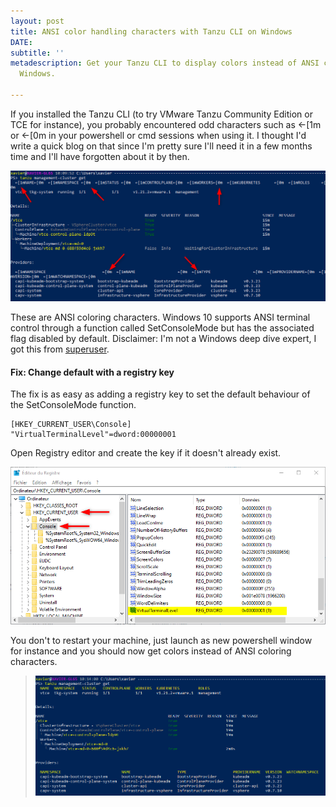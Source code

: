 ```yaml
---
layout: post
title: ANSI color handling characters with Tanzu CLI on Windows
DATE: 
subtitle: ''
metadescription: Get your Tanzu CLI to display colors instead of ANSI characters in
  Windows.

---
```

If you installed the Tanzu CLI (to try VMware Tanzu Community Edition or TCE for instance), you probably encountered odd characters such as ←\[1m or ←\[0m in your powershell or cmd sessions when using it. I thought I'd write a quick blog on that since I'm pretty sure I'll need it in a few months time and I'll have forgotten about it by then.

![](/img/2021-10-14_10h10_11.png)

These are ANSI coloring characters. Windows 10 supports ANSI terminal control through a function called SetConsoleMode but has the associated flag disabled by default. Disclaimer: I'm not a Windows deep dive expert, I got this from [superuser](https://superuser.com/questions/413073/windows-console-with-ansi-colors-handling).

#### Fix: Change default with a registry key

The fix is as easy as adding a registry key to set the default behaviour of the SetConsoleMode function. 

    [HKEY_CURRENT_USER\Console]
    "VirtualTerminalLevel"=dword:00000001

Open Registry editor and create the key if it doesn't already exist.

![](/img/2021-10-14_10h14_42.png)

You don't to restart your machine, just launch as new powershell window for instance and you should now get colors instead of ANSI coloring characters.

> ![](/img/2021-10-14_10h14_23.png)